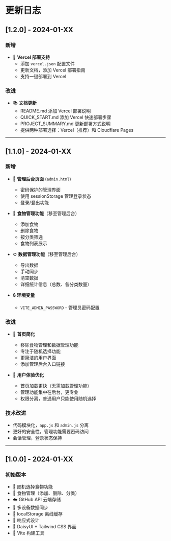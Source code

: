 # 更新日志

## [1.2.0] - 2024-01-XX

### 新增
- 🚀 **Vercel 部署支持**
  - 添加 `vercel.json` 配置文件
  - 更新文档，添加 Vercel 部署指南
  - 支持一键部署到 Vercel

### 改进
- 📚 **文档更新**
  - README.md 添加 Vercel 部署说明
  - QUICK_START.md 添加 Vercel 快速部署步骤
  - PROJECT_SUMMARY.md 更新部署方式说明
  - 提供两种部署选择：Vercel（推荐）和 Cloudflare Pages

---

## [1.1.0] - 2024-01-XX

### 新增
- 🔐 **管理后台页面** (`admin.html`)
  - 密码保护的管理界面
  - 使用 sessionStorage 管理登录状态
  - 登录/登出功能
  
- 📝 **食物管理功能**（移至管理后台）
  - 添加食物
  - 删除食物
  - 按分类筛选
  - 食物列表展示
  
- ⚙️ **数据管理功能**（移至管理后台）
  - 导出数据
  - 手动同步
  - 清空数据
  - 详细统计信息（总数、各分类数量）

- 🔒 **环境变量**
  - `VITE_ADMIN_PASSWORD` - 管理员密码配置

### 改进
- 🎨 **首页简化**
  - 移除食物管理和数据管理功能
  - 专注于随机选择功能
  - 更简洁的用户界面
  - 添加管理后台入口链接

- 📱 **用户体验优化**
  - 首页加载更快（无需加载管理功能）
  - 管理功能集中在后台，更专业
  - 权限分离，普通用户只能使用随机选择

### 技术改进
- 代码模块化，`app.js` 和 `admin.js` 分离
- 更好的安全性，管理功能需要密码访问
- 会话管理，登录状态保持

---

## [1.0.0] - 2024-01-XX

### 初始版本
- 🎲 随机选择食物功能
- 📝 食物管理（添加、删除、分类）
- ☁️ GitHub API 云端存储
- 🔄 多设备数据同步
- 💾 localStorage 离线缓存
- 📱 响应式设计
- 🎨 DaisyUI + Tailwind CSS 界面
- 🚀 Vite 构建工具
